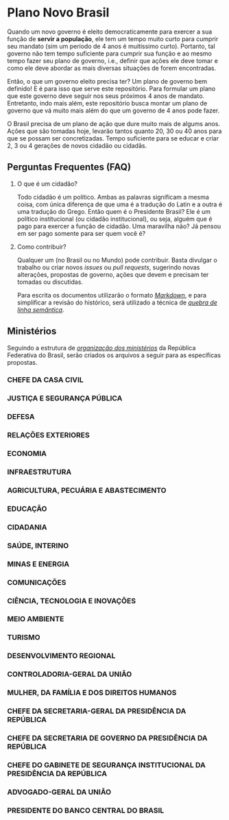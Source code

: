 # Plano Novo Brasil

Quando um novo governo é eleito democraticamente para exercer a sua função de **servir a população**,
ele tem um tempo muito curto para cumprir seu mandato (sim um período de 4 anos é muitíssimo curto).
Portanto, tal governo não tem tempo suficiente para cumprir sua função e
ao mesmo tempo fazer seu plano de governo, i.e.,
definir que ações ele deve tomar e como ele deve abordar as mais diversas situações de forem encontradas.

Então, o que um governo eleito precisa ter?
Um plano de governo bem definido!
E é para isso que serve este repositório.
Para formular um plano que este governo deve seguir nos seus próximos 4 anos de mandato.
Entretanto, indo mais além,
este repositório busca montar um plano de governo que vá muito mais além do que um governo de 4 anos pode fazer.

O Brasil precisa de um plano de ação que dure muito mais de algums anos.
Ações que são tomadas hoje, levarão tantos quanto 20, 30 ou 40 anos para que se possam ser concretizadas.
Tempo suficiente para se educar e criar 2, 3 ou 4 gerações de novos cidadão ou cidadãs.


## Perguntas Frequentes (FAQ)

1. O que é um cidadão?

   Todo cidadão é um político.
   Ambas as palavras significam a mesma coisa,
   com única diferença de que uma é a tradução do Latin e a outra é uma tradução do Grego.
   Então quem é o Presidente Brasil?
   Ele é um político institucional (ou cidadão institucional),
   ou seja, alguém que é pago para exercer a função de cidadão.
   Uma maravilha não?
   Já pensou em ser pago somente para ser quem você é?

1. Como contribuir?

   Qualquer um (no Brasil ou no Mundo) pode contribuir.
   Basta divulgar o trabalho ou criar novos *issues* ou *pull requests*,
   sugerindo novas alterações,
   propostas de governo,
   ações que devem e precisam ter tomadas ou discutidas.

   Para escrita os documentos utilizarão o formato [*Markdown*](http://translate.google.com.br/translate?hl=pt-BR&sl=en&u=https://github.com/commonmark/commonmark-web),
   e para simplificar a revisão do histórico,
   será utilizado a técnica de [*quebra de linha semântica*](http://translate.google.com.br/translate?hl=pt-BR&sl=en&u=https://github.com/sembr/specification).


## Ministérios

Seguindo a estrutura de [*organização dos ministérios*](https://www.gov.br/planalto/pt-br/conheca-a-presidencia/ministros) da República Federativa do Brasil,
serão criados os arquivos a seguir para as específicas propostas.


### CHEFE DA CASA CIVIL




### JUSTIÇA E SEGURANÇA PÚBLICA




### DEFESA




### RELAÇÕES EXTERIORES




### ECONOMIA




### INFRAESTRUTURA




### AGRICULTURA, PECUÁRIA E ABASTECIMENTO




### EDUCAÇÃO




### CIDADANIA




### SAÚDE, INTERINO




### MINAS E ENERGIA




### COMUNICAÇÕES




### CIÊNCIA, TECNOLOGIA E INOVAÇÕES




### MEIO AMBIENTE




### TURISMO




### DESENVOLVIMENTO REGIONAL




### CONTROLADORIA-GERAL DA UNIÃO




### MULHER, DA FAMÍLIA E DOS DIREITOS HUMANOS




### CHEFE DA SECRETARIA-GERAL DA PRESIDÊNCIA DA REPÚBLICA




### CHEFE DA SECRETARIA DE GOVERNO DA PRESIDÊNCIA DA REPÚBLICA




### CHEFE DO GABINETE DE SEGURANÇA INSTITUCIONAL DA PRESIDÊNCIA DA REPÚBLICA




### ADVOGADO-GERAL DA UNIÃO




### PRESIDENTE DO BANCO CENTRAL DO BRASIL




